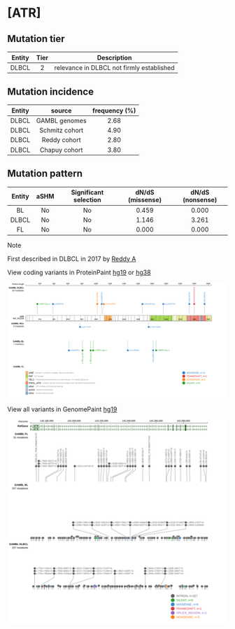 # [ATR]

## Mutation tier

|Entity|Tier|Description                              |
|:------:|:----:|-----------------------------------------|
|DLBCL |2   |relevance in DLBCL not firmly established|
## Mutation incidence

|Entity|source        |frequency (%)|
|:------:|:--------------:|:-------------:|
|DLBCL |GAMBL genomes |2.68         |
|DLBCL |Schmitz cohort|4.90         |
|DLBCL |Reddy cohort  |2.80         |
|DLBCL |Chapuy cohort |3.80         |

## Mutation pattern

|Entity|aSHM|Significant selection|dN/dS (missense)|dN/dS (nonsense)|
|:------:|:----:|:---------------------:|:----------------:|:----------------:|
|BL    |No  |No                   |0.459           |0.000           |
|DLBCL |No  |No                   |1.146           |3.261           |
|FL    |No  |No                   |0.000           |0.000           |


> [!NOTE]
> First described in DLBCL in 2017 by [Reddy A](https://pubmed.ncbi.nlm.nih.gov/28985567)

View coding variants in ProteinPaint [hg19](https://www.bcgsc.ca/downloads/morinlab/GAMBL/test/genes/ATR_protein.html)  or [hg38](https://www.bcgsc.ca/downloads/morinlab/GAMBL/test/genes/ATR_protein_hg38.html)

![image](images/proteinpaint/ATR_NM_001184.svg)

View all variants in GenomePaint [hg19](https://www.bcgsc.ca/downloads/morinlab/GAMBL/test/genes/ATR.html)

![image](images/proteinpaint/ATR.svg)

